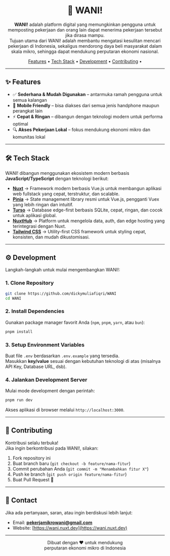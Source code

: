 <div align="center">

# 🚀 WANI!

**WANI!** adalah platform digital yang memungkinkan pengguna untuk memposting pekerjaan dan orang lain dapat menerima pekerjaan tersebut jika dirasa mampu.  
Tujuan utama dari WANI! adalah membantu mengatasi kesulitan mencari pekerjaan di Indonesia, sekaligus mendorong daya beli masyarakat dalam skala mikro, sehingga dapat mendukung perputaran ekonomi nasional.

[Features](#features) •
[Tech Stack](#tech-stack) •
[Development](#development) •
[Contributing](#contributing) •

</div>

---

## ✨ Features

- ✅ **Sederhana & Mudah Digunakan** – antarmuka ramah pengguna untuk semua kalangan
- 📱 **Mobile Friendly** – bisa diakses dari semua jenis handphone maupun perangkat lain
- ⚡ **Cepat & Ringan** – dibangun dengan teknologi modern untuk performa optimal
- 🔍 **Akses Pekerjaan Lokal** – fokus mendukung ekonomi mikro dan komunitas lokal

---

## 🛠 Tech Stack

WANI! dibangun menggunakan ekosistem modern berbasis **JavaScript/TypeScript** dengan teknologi berikut:

- [**Nuxt**](https://nuxt.com/) → Framework modern berbasis Vue.js untuk membangun aplikasi web fullstack yang cepat, terstruktur, dan scalable.
- [**Pinia**](https://pinia.vuejs.org/) → State management library resmi untuk Vue.js, pengganti Vuex yang lebih ringan dan intuitif.
- [**Turso**](https://turso.tech/) → Database edge-first berbasis SQLite, cepat, ringan, dan cocok untuk aplikasi global.
- [**NuxtHub**](https://hub.nuxt.com/) → Platform untuk mengelola data, auth, dan edge hosting yang terintegrasi dengan Nuxt.
- [**Tailwind CSS**](https://tailwindcss.com/) → Utility-first CSS framework untuk styling cepat, konsisten, dan mudah dikustomisasi.

---

## ⚙️ Development

Langkah-langkah untuk mulai mengembangkan WANI!:

### 1. Clone Repository

```bash
git clone https://github.com/dickymuliafiqri/WANI
cd WANI
```

### 2. Install Dependencies

Gunakan package manager favorit Anda (`npm`, `pnpm`, `yarn`, atau `bun`):

```bash
pnpm install
```

### 3. Setup Environment Variables

Buat file `.env` berdasarkan `.env.example` yang tersedia.  
Masukkan **key/value** sesuai dengan kebutuhan teknologi di atas (misalnya API Key, Database URL, dsb).

### 4. Jalankan Development Server

Mulai mode development dengan perintah:

```bash
pnpm run dev
```

Akses aplikasi di browser melalui `http://localhost:3000`.

---

## 🤝 Contributing

Kontribusi selalu terbuka!  
Jika ingin berkontribusi pada WANI!, silakan:

1. Fork repository ini
2. Buat branch baru (`git checkout -b feature/nama-fitur`)
3. Commit perubahan Anda (`git commit -m "Menambahkan fitur X"`)
4. Push ke branch (`git push origin feature/nama-fitur`)
5. Buat Pull Request 🎉

---

## 📩 Contact

Jika ada pertanyaan, saran, atau ingin berdiskusi lebih lanjut:

- Email: **pekerjamikrowani@gmail.com**
- Website: [https://wani.nuxt.dev](https://wani.nuxt.dev)

---

<div align="center">
Dibuat dengan ❤️ untuk mendukung <br> perputaran ekonomi mikro di Indonesia
</div>
